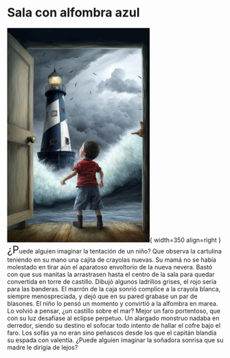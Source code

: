 # Sala con alfombra azul

![faro](img/sala-c.png){ width=350 align=right }
<font size="+2">¿P</font>uede
alguien imaginar la tentación de un niño? Que observa la cartulina teniendo en
su mano una cajita de crayolas nuevas. Su mamá no se había molestado en tirar
aún el aparatoso envoltorio de la nueva nevera. Bastó con que sus manitas la
arrastrasen hasta el centro de la sala para quedar convertida en torre de
castillo. Dibujó algunos ladrillos grises, el rojo sería para las banderas. El
marrón de la caja sonrió complice a la crayola blanca, siempre menospreciada, y
dejó que en su pared grabase un par de blasones. El niño lo pensó un momento y
convirtió a la alfombra en marea. Lo volvió a pensar, ¿un castillo sobre el
mar? Mejor un faro portentoso, que con su luz desafiase al eclipse perpetuo. Un
alargado monstruo nadaba en derredor, siendo su destino el sofocar todo intento
de hallar el cofre bajo el faro. Los sofás ya no eran sino peñascos desde los
que el capitán blandía su espada con valentía. ¿Puede alguien imaginar la
soñadora sonrisa que su madre le dirigía de lejos?
